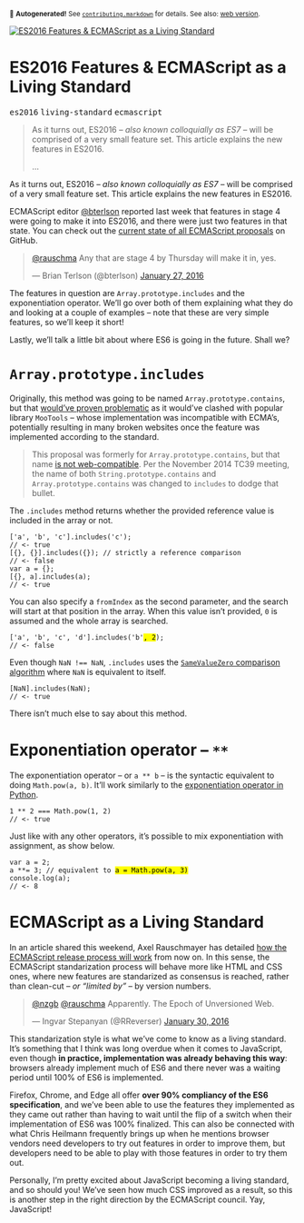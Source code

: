 <sub>&#x1F6A8; <strong>Autogenerated!</strong> See <a href="https://github.com/ponyfoo/articles/tree/noindex/contributing.markdown"><code>contributing.markdown</code></a> for details. See also: <a href="https://ponyfoo.com/articles/es2016-features-and-ecmascript-as-a-living-standard">web version</a>.</sub>

<a href="https://ponyfoo.com/articles/es2016-features-and-ecmascript-as-a-living-standard"><div><img src="https://i.imgur.com/o8Iibqx.jpg" alt="ES2016 Features &amp; ECMAScript as a Living Standard"></div></a>

<h1>ES2016 Features &amp; ECMAScript as a Living Standard</h1>

<p><kbd>es2016</kbd> <kbd>living-standard</kbd> <kbd>ecmascript</kbd></p>

<blockquote><p>As it turns out, ES2016 <em>&#x2013; also known colloquially as ES7 &#x2013;</em> will be comprised of a very small feature set. This article explains the new features in ES2016.</p><p>&#x2026;</p></blockquote>

<div><p>As it turns out, ES2016 <em>&#x2013; also known colloquially as ES7 &#x2013;</em> will be comprised of a very small feature set. This article explains the new features in ES2016.</p></div>

<div></div>

<div><p>ECMAScript editor <a href="https://twitter.com/bterlson" target="_blank" aria-label="@bterlson on Twitter">@bterlson</a> reported last week that features in stage 4 were going to make it into ES2016, and there were just two features in that state. You can check out the <a href="https://github.com/tc39/ecma262/blob/master/README.md" target="_blank" aria-label="tc39/ecma262 on GitHub">current state of all ECMAScript proposals</a> on GitHub.</p> <blockquote class="twitter-tweet"><p><a href="https://twitter.com/rauschma">@rauschma</a> Any that are stage 4 by Thursday will make it in, yes.</p>&#x2014; Brian Terlson (@bterlson) <a href="https://twitter.com/bterlson/status/692427832555892736">January 27, 2016</a></blockquote> <p>The features in question are <code class="md-code md-code-inline">Array.prototype.includes</code> and the exponentiation operator. We&#x2019;ll go over both of them explaining what they do and looking at a couple of examples &#x2013; note that these are very simple features, so we&#x2019;ll keep it short!</p> <p>Lastly, we&#x2019;ll talk a little bit about where ES6 is going in the future. Shall we?</p></div>

<div><h1 id="arrayprototypeincludes"><code class="md-code md-code-inline">Array.prototype.includes</code></h1> <p>Originally, this method was going to be named <code class="md-code md-code-inline">Array.prototype.contains</code>, but that <a href="https://github.com/tc39/Array.prototype.includes/tree/b6671aec098db241ab2d27d7bc182cc8a074edef" target="_blank" aria-label="tc39/Array.prototype.includes on GitHub">would&#x2019;ve proven problematic</a> as it would&#x2019;ve clashed with popular library <code class="md-code md-code-inline">MooTools</code> &#x2013; whose implementation was incompatible with ECMA&#x2019;s, potentially resulting in many broken websites once the feature was implemented according to the standard.</p> <blockquote> <p>This proposal was formerly for <code class="md-code md-code-inline">Array.prototype.contains</code>, but that name <a href="http://esdiscuss.org/topic/having-a-non-enumerable-array-prototype-contains-may-not-be-web-compatible" target="_blank" aria-label="Having a non-enumerable Array.prototype.contains may not be web-compatible">is not web-compatible</a>. Per the November 2014 TC39 meeting, the name of both <code class="md-code md-code-inline">String.prototype.contains</code> and <code class="md-code md-code-inline">Array.prototype.contains</code> was changed to <code class="md-code md-code-inline">includes</code> to dodge that bullet.</p> </blockquote> <p>The <code class="md-code md-code-inline">.includes</code> method returns whether the provided reference value is included in the array or not.</p> <pre class="md-code-block"><code class="md-code md-lang-javascript">[<span class="md-code-string">&apos;a&apos;</span>, <span class="md-code-string">&apos;b&apos;</span>, <span class="md-code-string">&apos;c&apos;</span>].includes(<span class="md-code-string">&apos;c&apos;</span>);
<span class="md-code-comment">// &lt;- true</span>
[{}, {}].includes({}); <span class="md-code-comment">// strictly a reference comparison</span>
<span class="md-code-comment">// &lt;- false</span>
<span class="md-code-keyword">var</span> a = {};
[{}, a].includes(a);
<span class="md-code-comment">// &lt;- true</span>
</code></pre> <p>You can also specify a <code class="md-code md-code-inline">fromIndex</code> as the second parameter, and the search will start at that position in the array. When this value isn&#x2019;t provided, <code class="md-code md-code-inline">0</code> is assumed and the whole array is searched.</p> <pre class="md-code-block"><code class="md-code md-lang-javascript">[<span class="md-code-string">&apos;a&apos;</span>, <span class="md-code-string">&apos;b&apos;</span>, <span class="md-code-string">&apos;c&apos;</span>, <span class="md-code-string">&apos;d&apos;</span>].includes(<span class="md-code-string">&apos;b&apos;</span><mark class="md-mark md-code-mark">, <span class="md-code-number">2</span></mark>);
<span class="md-code-comment">// &lt;- false</span>
</code></pre> <p>Even though <code class="md-code md-code-inline">NaN !== NaN</code>, <code class="md-code md-code-inline">.includes</code> uses the <a href="http://www.ecma-international.org/ecma-262/6.0/#sec-samevaluezero" target="_blank" aria-label="SameValueZero algorithm in ECMAScript specification"><code class="md-code md-code-inline">SameValueZero</code> comparison algorithm</a> where <code class="md-code md-code-inline">NaN</code> is equivalent to itself.</p> <pre class="md-code-block"><code class="md-code md-lang-javascript">[<span class="md-code-literal">NaN</span>].includes(<span class="md-code-literal">NaN</span>);
<span class="md-code-comment">// &lt;- true</span>
</code></pre> <p>There isn&#x2019;t much else to say about this method.</p> <h1 id="exponentiation-operator">Exponentiation operator &#x2013; <code class="md-code md-code-inline">**</code></h1> <p>The exponentiation operator &#x2013; or <code class="md-code md-code-inline">a ** b</code> &#x2013; is the syntactic equivalent to doing <code class="md-code md-code-inline">Math.pow(a, b)</code>. It&#x2019;ll work similarly to the <a href="http://www.pythonforbeginners.com/basics/python-operators" target="_blank" aria-label="Python Operators &#x2013; Python for Beginners">exponentiation operator in Python</a>.</p> <pre class="md-code-block"><code class="md-code md-lang-javascript"><span class="md-code-number">1</span> ** <span class="md-code-number">2</span> === <span class="md-code-built_in">Math</span>.pow(<span class="md-code-number">1</span>, <span class="md-code-number">2</span>)
<span class="md-code-comment">// &lt;- true</span>
</code></pre> <p>Just like with any other operators, it&#x2019;s possible to mix exponentiation with assignment, as show below.</p> <pre class="md-code-block"><code class="md-code md-lang-javascript"><span class="md-code-keyword">var</span> a = <span class="md-code-number">2</span>;
a **= <span class="md-code-number">3</span>; <span class="md-code-comment">// equivalent to <mark class="md-mark md-code-mark">a = Math.pow(a, 3)</mark></span>
<span class="md-code-built_in">console</span>.log(a);
<span class="md-code-comment">// &lt;- 8</span>
</code></pre> <h1 id="ecmascript-as-a-living-standard">ECMAScript as a Living Standard</h1> <p>In an article shared this weekend, Axel Rauschmayer has detailed <a href="http://www.2ality.com/2016/01/ecmascript-2016.html" target="_blank" aria-label="The final feature set of ECMAScript 2016 (ES7) on 2ality.com">how the ECMAScript release process will work</a> from now on. In this sense, the ECMAScript standarization process will behave more like HTML and CSS ones, where new features are standarized as consensus is reached, rather than clean-cut <em>&#x2013; or &#x201C;limited by&#x201D; &#x2013;</em> by version numbers.</p> <blockquote class="twitter-tweet"><p><a href="https://twitter.com/nzgb">@nzgb</a> <a href="https://twitter.com/rauschma">@rauschma</a> Apparently. The Epoch of Unversioned Web.</p>&#x2014; Ingvar Stepanyan (@RReverser) <a href="https://twitter.com/RReverser/status/693544959618760704">January 30, 2016</a></blockquote> <p>This standarization style is what we&#x2019;ve come to know as a living standard. It&#x2019;s something that I think was long overdue when it comes to JavaScript, even though <strong>in practice, implementation was already behaving this way</strong>: browsers already implement much of ES6 and there never was a waiting period until 100% of ES6 is implemented.</p> <p>Firefox, Chrome, and Edge all offer <strong>over 90% compliancy of the ES6 specification</strong>, and we&#x2019;ve been able to use the features they implemented as they came out rather than having to wait until the flip of a switch when their implementation of ES6 was 100% finalized. This can also be connected with what Chris Heilmann frequently brings up when he mentions browser vendors need developers to try out features in order to improve them, but developers need to be able to play with those features in order to try them out.</p> <p>Personally, I&#x2019;m pretty excited about JavaScript becoming a living standard, and so should you! We&#x2019;ve seen how much CSS improved as a result, so this is another step in the right direction by the ECMAScript council. Yay, JavaScript!</p></div>
